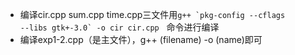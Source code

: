 - 编译cir.cpp sum.cpp time.cpp三文件用<code>g++ \`pkg-config --cflags --libs gtk+-3.0\` -o cir cir.cpp　</code>命令进行编译
- 编译exp1-2.cpp（是主文件），g++ (filename) -o (name)即可
